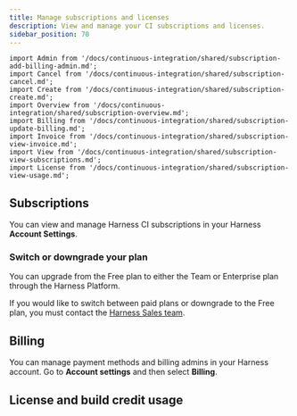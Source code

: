 ```yaml
---
title: Manage subscriptions and licenses
description: View and manage your CI subscriptions and licenses.
sidebar_position: 70
---
```


```mdx-code-block
import Admin from '/docs/continuous-integration/shared/subscription-add-billing-admin.md';
import Cancel from '/docs/continuous-integration/shared/subscription-cancel.md';
import Create from '/docs/continuous-integration/shared/subscription-create.md';
import Overview from '/docs/continuous-integration/shared/subscription-overview.md';
import Billing from '/docs/continuous-integration/shared/subscription-update-billing.md';
import Invoice from '/docs/continuous-integration/shared/subscription-view-invoice.md';
import View from '/docs/continuous-integration/shared/subscription-view-subscriptions.md';
import License from '/docs/continuous-integration/shared/subscription-view-usage.md';
```

<Overview />

## Subscriptions

You can view and manage Harness CI subscriptions in your Harness **Account Settings**.

<View />

<Create />

### Switch or downgrade your plan

You can upgrade from the Free plan to either the Team or Enterprise plan through the Harness Platform.

If you would like to switch between paid plans or downgrade to the Free plan, you must contact the [Harness Sales team](https://www.harness.io/pricing?module=ci#).

<Cancel />

## Billing

You can manage payment methods and billing admins in your Harness account. Go to **Account settings** and then select **Billing**.

<Billing />

<Admin />

<Invoice />

## License and build credit usage

<License />

<!-- ## See also-->

<!-- FF subscription -->
<!-- Amazon marketplace subscription -->
